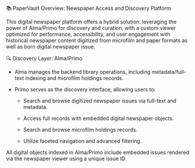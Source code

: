 📚 PaperVault Overview: Newspaper Access and Discovery Platform

This digital newspaper platform offers a hybrid solution: leveraging the power of Alma/Primo for discovery and curation, with a custom viewer optimized for performance, accessibility, and user engagement with historical newspaper content digitized from microfilm and paper formats as well as born digital newspaper issue.

🔍 Discovery Layer: Alma/Primo

* Alma manages the backend library operations, including metadata/full-text indexing and microfilm holdings records.  

* Primo serves as the discovery interface, allowing users to:  

  - Search and browse digitized newspaper issues via full-text and metadata.

  - Access full records with embedded digital newspaper objects.
 
  - Search and browse microfilm holdings records.

  - Utilize faceted navigation and advanced filtering.

All digital objects indexed in Alma/Primo include embedded issues rendered via the newspaper viewer using a unique issue ID.

